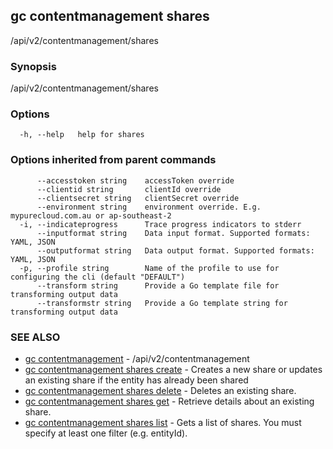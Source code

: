## gc contentmanagement shares

/api/v2/contentmanagement/shares

### Synopsis

/api/v2/contentmanagement/shares

### Options

```
  -h, --help   help for shares
```

### Options inherited from parent commands

```
      --accesstoken string    accessToken override
      --clientid string       clientId override
      --clientsecret string   clientSecret override
      --environment string    environment override. E.g. mypurecloud.com.au or ap-southeast-2
  -i, --indicateprogress      Trace progress indicators to stderr
      --inputformat string    Data input format. Supported formats: YAML, JSON
      --outputformat string   Data output format. Supported formats: YAML, JSON
  -p, --profile string        Name of the profile to use for configuring the cli (default "DEFAULT")
      --transform string      Provide a Go template file for transforming output data
      --transformstr string   Provide a Go template string for transforming output data
```

### SEE ALSO

* [gc contentmanagement](gc_contentmanagement.html)	 - /api/v2/contentmanagement
* [gc contentmanagement shares create](gc_contentmanagement_shares_create.html)	 - Creates a new share or updates an existing share if the entity has already been shared
* [gc contentmanagement shares delete](gc_contentmanagement_shares_delete.html)	 - Deletes an existing share.
* [gc contentmanagement shares get](gc_contentmanagement_shares_get.html)	 - Retrieve details about an existing share.
* [gc contentmanagement shares list](gc_contentmanagement_shares_list.html)	 - Gets a list of shares.  You must specify at least one filter (e.g. entityId).


